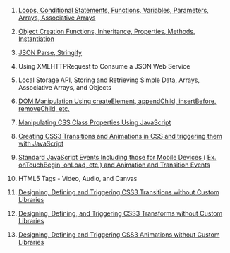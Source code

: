 1. [Loops, Conditional Statements, Functions, Variables, Parameters, Arrays, Associative Arrays](https://Covington-Shey.github.io/Loops-Conditional-Statements-Functions-Variables-Parameters-Arrays-Associative-Arrays.html)

2. [Object Creation Functions, Inheritance, Properties, Methods, Instantiation](https://Covington-Shey.github.io/Object-Creation-Functions-Inheritance-Properties-Methods-Instantiation.html)

3. [JSON Parse, Stringify](https://Covington-Shey.github.io/JSON-Parse-Stringify.html)

4. Using XMLHTTPRequest to Consume a JSON Web Service

5. Local Storage API, Storing and Retrieving Simple Data, Arrays, Associative Arrays, and Objects

6. [DOM Manipulation Using createElement, appendChild, insertBefore, removeChild, etc.](https://Covington-Shey.github.io/DOM-manipulation.html)

7. [Manipulating CSS Class Properties Using JavaScript](https://Covington-Shey.github.io/CSS-manipulation-with-javascript.html)

8. [Creating CSS3 Transitions and Animations in CSS and triggering them with JavaScript](https://Covington-Shey.github.io/CSS-Animation-Transform-Transition-Using-JavaScript.html)

9. [Standard JavaScript Events Including those for Mobile Devices ( Ex. onTouchBegin, onLoad, etc.) and Animation and Transition Events](https://Covington-Shey.github.io/JavaScript-Events.html)

10. HTML5 Tags - Video, Audio, and Canvas

11. [Designing, Defining and Triggering CSS3 Transitions without Custom Libraries](https://Covington-Shey.github.io/CSS-Transitions.html)

12. [Designing, Defining, and Triggering CSS3 Transforms without Custom Libraries](https://Covington-Shey.github.io/CSS-Transforms.html)

13. [Designing, Defining and Triggering CSS3 Animations without Custom Libraries](https://Covington-Shey.github.io/CSS-Animations.html)
